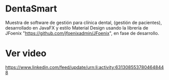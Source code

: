 # DentaSmart
Muestra de software de gestión para clínica dental, (gestión de pacientes), desarrollado en JavaFX y estilo Material Design usando la librería de JFoenix "https://github.com/jfoenixadmin/JFoenix", en fase de desarrollo.

# Ver video
https://www.linkedin.com/feed/update/urn:li:activity:6313085537804648448
